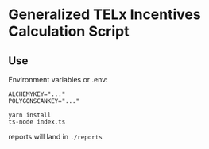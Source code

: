 # Generalized TELx Incentives Calculation Script

## Use
Environment variables or .env:
```
ALCHEMYKEY="..."
POLYGONSCANKEY="..."
```

```
yarn install
ts-node index.ts
```

reports will land in `./reports`